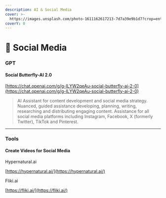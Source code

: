 ```yaml
---
description: AI & Social Media
cover: >-
  https://images.unsplash.com/photo-1611162617213-7d7a39e9b1d7?crop=entropy&cs=srgb&fm=jpg&ixid=M3wxOTcwMjR8MHwxfHNlYXJjaHwyfHxzb2NpYWwlMjBtZWRpYXxlbnwwfHx8fDE3MTg2MDA0Mjl8MA&ixlib=rb-4.0.3&q=85
coverY: 0
---
```


# 📱 Social Media

### GPT

#### Social Butterfly-AI 2.0

[https://chat.openai.com/g/g-ILYW2qeAu-social-butterfly-ai-2-0](https://chat.openai.com/g/g-ILYW2qeAu-social-butterfly-ai-2-0)

> AI Assistant for content development and social media strategy. Nuanced, guided assistance developing, planning, writing, researching and distributing engaging content. Assistance for all social media platforms including Instagram, Facebook, X (formerly Twitter), TikTok and Pinterest.

***

### Tools

#### Create Videos for Social Media

Hypernatural.ai

[https://hypernatural.ai/](https://hypernatural.ai/)



Fliki.ai

[https://fliki.ai/](https://fliki.ai/)







